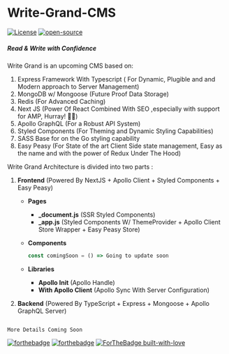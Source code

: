 # Write-Grand-CMS

[![License](https://img.shields.io/badge/license-MIT-yellow.svg)](/)
[![open-source](https://img.shields.io/badge/project-open%20source-brightgreen.svg)](/)

##### Read &amp; Write with Confidence

Write Grand is an upcoming CMS based on:

1. Express Framework With Typescript ( For Dynamic, Plugible and and Modern approach to Server Management)
2. MongoDB w/ Mongoose (Future Proof Data Storage)
3. Redis (For Advanced Caching)
4. Next JS (Power Of React Combined With SEO ,especially with support for AMP, Hurray! 🎉🤘)
5. Apollo GraphQL (For a Robust API System)
6. Styled Components (For Theming and Dynamic Styling Capabilities)
7. SASS Base for on the Go styling capability
8. Easy Peasy (For State of the art Client Side state management, Easy as the name and with the power of Redux Under The Hood)

Write Grand Architecture is divided into two parts :

1. **Frontend** (Powered By NextJS + Apollo Client + Styled Components + Easy Peasy)

   - **Pages**

     - **\_document.js** (SSR Styled Components)
     - **\_app.js** (Styled Components W/ ThemeProvider + Apollo Client Store Wrapper + Easy Peasy Store)

   - **Components**

     ```javascript
     const comingSoon = () => Going to update soon

     ```

   - **Libraries**

     - **Apollo Init** (Apollo Handle)
     - **With Apollo Client** (Apollo Sync With Server Configuration)

2. **Backend** (Powered By TypeScript + Express + Mongoose + Apollo GraphQL Server)

```

More Details Coming Soon

```

[![forthebadge](https://forthebadge.com/images/badges/made-with-javascript.svg)](/)
[![forthebadge](https://forthebadge.com/images/badges/check-it-out.svg)](https://forthebadge.com)
[![ForTheBadge built-with-love](http://ForTheBadge.com/images/badges/built-with-love.svg)](/)
